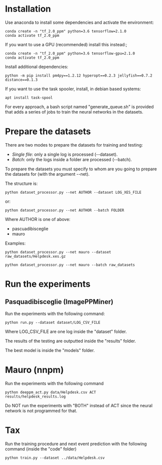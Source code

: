 # Installation

Use anaconda to install some dependencies and activate the environment:

    conda create -n "tf_2.0_ppm" python=3.6 tensorflow=2.1.0
    conda activate tf_2.0_ppm
    
If you want to use a GPU (recommended) install this instead:;

    conda create -n "tf_2.0_ppm" python=3.6 tensorflow-gpu=2.1.0
    conda activate tf_2.0_ppm


Install additional dependencies:

    python -m pip install pm4py==1.2.12 hyperopt==0.2.3 jellyfish==0.7.2 distance==0.1.3
    
If you want to use the task spooler, install, in debian based systems:

    apt install task-spool
    
For every approach, a bash script named "generate_queue.sh" is provided that adds a series of jobs to train the neural networks in the datasets.
    
# Prepare the datasets

There are two modes to prepare the datasets for training and testing: 

- *Single file*: only a single log is processed (--dataset).
- *Batch*: only the logs inside a folder are processed (--batch).

To prepare the datasets you must specify to whom are you going to prepare the datasets for (with the argument --net).

The structure is:

    python dataset_processor.py --net AUTHOR --dataset LOG_XES_FILE
    
or:

    python dataset_processor.py --net AUTHOR --batch FOLDER
    
Where AUTHOR is one of above:

- pascuadibisceglie
- mauro

Examples:

    python dataset_processor.py --net mauro --dataset raw_datasets/Helpdesk.xes.gz
    
    python dataset_processor.py --net mauro --batch raw_datasets
    
# Run the experiments

## Pasquadibisceglie (ImagePPMiner)

Run the experiments with the following command:

    python run.py --dataset dataset/LOG_CSV_FILE
    
Where LOG_CSV_FILE are one log inside the "dataset" folder. 

The results of the testing are outputted inside the "results" folder.

The best model is inside the "models" folder.

# Mauro (nnpm)

Run the experiments with the following command

    python deeppm_act.py data/Helpdesk.csv ACT results/helpdesk_results.log
    
Do NOT run the experiments with "BOTH" instead of ACT since the neural network is not programmed for that.

# Tax

Run the training procedure and next event prediction with the following command (inside the "code" folder)

    python train.py --dataset ../data/Helpdesk.csv